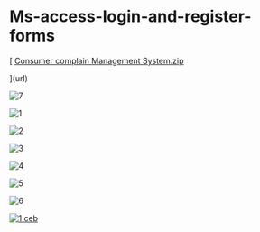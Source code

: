 # Ms-access-login-and-register-forms

[
[Consumer complain Management System.zip](https://github.com/Iroshadewmini/Ms-access-login-and-register-forms/files/5489501/Consumer.complain.Management.System.zip)

](url)

![7](https://user-images.githubusercontent.com/42799799/98146830-dd149f80-1ef1-11eb-8530-22502e7f17fc.png)

![1](https://user-images.githubusercontent.com/42799799/98146530-a048a880-1ef1-11eb-8f56-84dd8d2006ef.png)

![2](https://user-images.githubusercontent.com/42799799/98146436-9030c900-1ef1-11eb-9b8b-42d33bd71043.png)

![3](https://user-images.githubusercontent.com/42799799/98146455-932bb980-1ef1-11eb-96a4-ff53d418d8f6.png)

![4](https://user-images.githubusercontent.com/42799799/98146472-958e1380-1ef1-11eb-9b79-acd0a185d9bf.png)

![5](https://user-images.githubusercontent.com/42799799/98146479-9757d700-1ef1-11eb-83c4-031606a25cf2.png)

![6](https://user-images.githubusercontent.com/42799799/98146488-99219a80-1ef1-11eb-9128-72d2f6f25d1d.png)

[
![1 ceb](https://user-images.githubusercontent.com/42799799/100830453-b82c3180-3489-11eb-904a-9e5f55a9ab5a.png)
](url)

